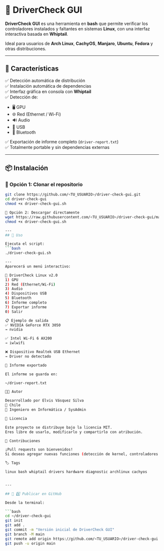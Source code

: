 # 🧩 DriverCheck GUI

**DriverCheck GUI** es una herramienta en **bash** que permite verificar los controladores instalados y faltantes en sistemas **Linux**, con una interfaz interactiva basada en **Whiptail**.

Ideal para usuarios de **Arch Linux**, **CachyOS**, **Manjaro**, **Ubuntu**, **Fedora** y otras distribuciones.

---

## 🚀 Características

✅ Detección automática de distribución  
✅ Instalación automática de dependencias  
✅ Interfaz gráfica en consola con **Whiptail**  
✅ Detección de:
- 🖥️ GPU  
- 🌐 Red (Ethernet / Wi-Fi)  
- 🔊 Audio  
- 🧩 USB  
- 📡 Bluetooth  

✅ Exportación de informe completo (`driver-report.txt`)  
✅ Totalmente portable y sin dependencias externas  

---

## 📦 Instalación

### 🔹 Opción 1: Clonar el repositorio
```bash
git clone https://github.com/<TU_USUARIO>/driver-check-gui.git
cd driver-check-gui
chmod +x driver-check-gui.sh

🔹 Opción 2: Descargar directamente
wget https://raw.githubusercontent.com/<TU_USUARIO>/driver-check-gui/main/driver-check-gui.sh
chmod +x driver-check-gui.sh

---
## 🧠 Uso

Ejecuta el script:
```bash
./driver-check-gui.sh

---
Aparecerá un menú interactivo:

🔧 DriverCheck Linux v2.0
1) GPU
2) Red (Ethernet/Wi-Fi)
3) Audio
4) Dispositivos USB
5) Bluetooth
6) Informe completo
7) Exportar informe
0) Salir

📋 Ejemplo de salida
✅ NVIDIA GeForce RTX 3050
→ nvidia

✅ Intel Wi-Fi 6 AX200
→ iwlwifi

❌ Dispositivo Realtek USB Ethernet
→ Driver no detectado

📁 Informe exportado

El informe se guarda en:

~/driver-report.txt

🧑‍💻 Autor

Desarrollado por Elvis Vásquez Silva
📍 Chile
💼 Ingeniero en Informática / SysAdmin

🧾 Licencia

Este proyecto se distribuye bajo la licencia MIT.
Eres libre de usarlo, modificarlo y compartirlo con atribución.

🌟 Contribuciones

¡Pull requests son bienvenidos!
Si deseas agregar nuevas funciones (detección de kernel, controladores NVIDIA, Bluetooth avanzado, etc.), abre un issue o envía un PR.

🏷️ Tags

linux bash whiptail drivers hardware diagnostic archlinux cachyos


---

## 🧱 4️⃣ Publicar en GitHub

Desde la terminal:

```bash
cd ~/driver-check-gui
git init
git add .
git commit -m "Versión inicial de DriverCheck GUI"
git branch -M main
git remote add origin https://github.com/<TU_USUARIO>/driver-check-gui.git
git push -u origin main
